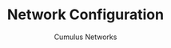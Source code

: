 ---
title: Network Configuration
author: Cumulus Networks
weight: 400
product: SONiC
version: 201911_MUR5
siteSlug: sonic
---